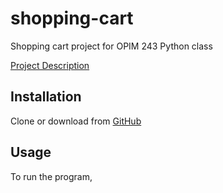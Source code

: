 # shopping-cart
Shopping cart project for OPIM 243 Python class

[Project Description](https://github.com/prof-rossetti/intro-to-python/blob/master/projects/shopping-cart/README.md)

## Installation
Clone or download from [GitHub](https://github.com/bz150/shopping-cart)

## Usage
To run the program, 
